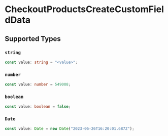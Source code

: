 # CheckoutProductsCreateCustomFieldData


## Supported Types

### `string`

```typescript
const value: string = "<value>";
```

### `number`

```typescript
const value: number = 549008;
```

### `boolean`

```typescript
const value: boolean = false;
```

### `Date`

```typescript
const value: Date = new Date("2023-06-26T16:20:01.687Z");
```

